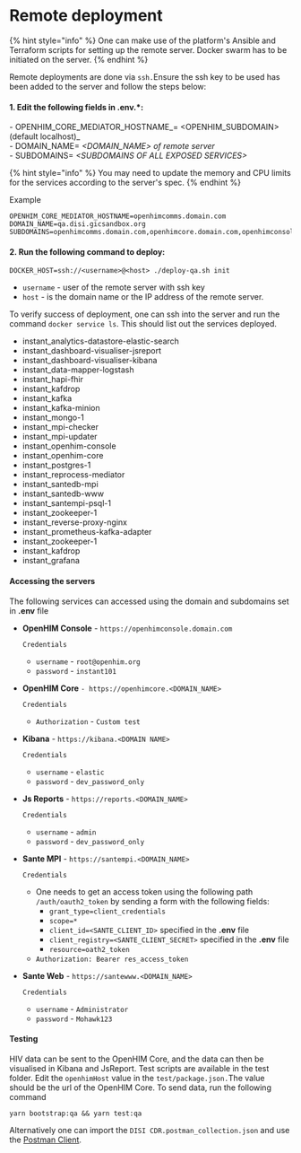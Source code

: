 # Remote deployment

{% hint style="info" %}
One can make use of the platform's Ansible and Terraform scripts for setting up the remote server. Docker swarm has to be initiated on the server.
{% endhint %}

Remote deployments are done via `ssh.`Ensure the ssh key to be used has been added to the server and follow the steps below:

#### 1. Edit  the following fields in .env.\*:

\- OPENHIM\_CORE\_MEDIATOR\_HOSTNAME_= \<OPENHIM\_SUBDOMAIN> (default localhost)_\
_-_ DOMAIN\_NAME= _\<DOMAIN\_NAME> of remote server_\
_-_ SUBDOMAINS= _\<SUBDOMAINS OF ALL EXPOSED SERVICES>_&#x20;

{% hint style="info" %}
You may need to update the memory and CPU limits for the services according to the server's spec.
{% endhint %}

Example

```
OPENHIM_CORE_MEDIATOR_HOSTNAME=openhimcomms.domain.com
DOMAIN_NAME=qa.disi.gicsandbox.org
SUBDOMAINS=openhimcomms.domain.com,openhimcore.domain.com,openhimconsole.domain.com,kibana.domain.com,reports.domain.com,santempi.domain.com,santewww.domain.com
```

#### 2. Run the following command to deploy:&#x20;

```
DOCKER_HOST=ssh://<username>@<host> ./deploy-qa.sh init
```

* `username` - user of the remote server with ssh key
* `host` - is the domain name or the IP address of the remote server.

To verify success of deployment, one can ssh into the server and run the command `docker service ls`. This should list out the services deployed.

* instant\_analytics-datastore-elastic-search
* instant\_dashboard-visualiser-jsreport
* instant\_dashboard-visualiser-kibana
* instant\_data-mapper-logstash
* instant\_hapi-fhir
* instant\_kafdrop
* instant\_kafka
* instant\_kafka-minion
* instant\_mongo-1
* instant\_mpi-checker
* instant\_mpi-updater
* instant\_openhim-console
* instant\_openhim-core
* instant\_postgres-1
* instant\_reprocess-mediator
* instant\_santedb-mpi
* instant\_santedb-www
* instant\_santempi-psql-1
* instant\_zookeeper-1
* instant\_reverse-proxy-nginx
* instant\_prometheus-kafka-adapter
* instant\_zookeeper-1
* instant\_kafdrop
* instant\_grafana

#### Accessing the servers

The following services can accessed using the domain and subdomains set in **.env** file

*   **OpenHIM Console**   - `https://openhimconsole.domain.com`

    `Credentials`

    * `username` - `root@openhim.org`
    * `password` - `instant101`
*   **OpenHIM Core** `- https://openhimcore.<DOMAIN_NAME>`

    `Credentials`

    * `Authorization` - `Custom test`
*   **Kibana** - `https://kibana.<DOMAIN NAME>`

    `Credentials`

    * `username` - `elastic`
    * `password` - `dev_password_only`
*   **Js Reports** - `https://reports.<DOMAIN_NAME>`

    `Credentials`

    * `username` - `admin`
    * `password` - `dev_password_only`
*   **Sante MPI** - `https://santempi.<DOMAIN_NAME>`

    `Credentials`

    * One needs to get an access token using the following path `/auth/oauth2_token` by sending a form with the following fields:
      * `grant_type=client_credentials`
      * `scope=*`
      * `client_id=<SANTE_CLIENT_ID>` specified in the **.env** file
      * `client_registry=<SANTE_CLIENT_SECRET>` specified in the **.env** file
      * `resource=oath2_token`&#x20;
    * `Authorization: Bearer res_access_token`
*   **Sante Web** - `https://santewww.<DOMAIN_NAME>`

    `Credentials`

    * `username` - `Administrator`
    * `password` - `Mohawk123`&#x20;

#### Testing

HIV data can be sent to the OpenHIM Core, and the data can then be visualised in Kibana and JsReport. Test scripts are available in the test folder. Edit the `openhimHost` value in the `test/package.json.`The value should be the url of the OpenHIM Core. To send data, run the following command

`yarn bootstrap:qa && yarn test:qa`

Alternatively one can import the `DISI CDR.postman_collection.json` and use the [Postman Client](https://www.postman.com/).
